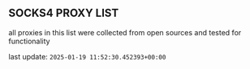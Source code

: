 ## SOCKS4 PROXY LIST

all proxies in this list were collected from open sources and tested for functionality

last update: `2025-01-19 11:52:30.452393+00:00`